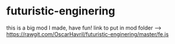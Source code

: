 # futuristic-enginering
this is a big mod I made, have fun! 
link to put in mod folder --> https://rawgit.com/OscarHavril/futuristic-enginering/master/fe.js
